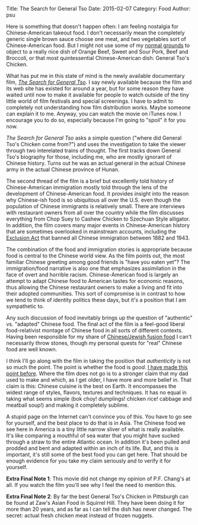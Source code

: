 Title: The Search for General Tso
Date: 2015-02-07
Category: Food
Author: psu

Here is something that doesn't happen often: I am feeling nostalgia for Chinese-American takeout food. I don't necessarily mean the completely generic single brown sauce choose one meat, and two vegetables sort of Chinese-American food. But I might not use some of my <a href="http://mutable-states.com/the-real-thing.html">normal grounds</a> to object to a really nice dish of Orange Beef, Sweet and Sour Pork, Beef and Broccoli, or that most quintessential Chinese-American dish: General Tso's Chicken.

What has put me in this state of mind is the newly available documentary film, <a href="http://www.thesearchforgeneraltso.com">*The Search for General Tso*</a>. I say newly available because the film and its web site has existed for around a year, but for some reason they have waited until now to make it available for people to watch outside of the tiny little world of film festivals and special screenings. I have to admit to completely not understanding how film distribution works. Maybe someone can explain it to me. Anyway, you can watch the movie on iTunes now. I encourage you to do so, especially because I'm going to "spoil" it for you now.

*The Search for General Tso* asks a simple question ("where did General Tso's Chicken come from?") and uses the investigation to take the viewer through two interelated trains of thought. The first tracks down General Tso's biography for those, including me, who are mostly ignorant of Chinese history. Turns out he was an actual general in the actual Chinese army in the actual Chinese province of Hunan.

The second thread of the film is a brief but excellently told history of Chinese-American immigration mostly told through the lens of the development of Chinese-American food. It provides insight into the reason why Chinese-ish food is so ubiquitous all over the U.S. even though the population of Chinese immigrants is relatively small. There are interviews with restaurant owners from all over the country while the film discusses everything from Chop Suey to Cashew Chicken to Szechuan Style alligator. In addition, the film covers many major events in Chinese-American history that are sometimes overlooked in mainstream accounts, including the <a href="http://en.wikipedia.org/wiki/Chinese_Exclusion_Act">Exclusion Act</a> that banned all Chinese immigration between 1882 and 1943.

The combination of the food and immigration stories is appropriate because food is central to the Chinese world view. As the film points out, the most familiar Chinese greeting among good friends is "have you eaten yet"? The immigration/food narrative is also one that emphasizes assimilation in the face of overt and horrible racism. Chinese-American food is largely an attempt to adapt Chinese food to American tastes for economic reasons, thus allowing the Chinese restaurant owners to make a living and fit into their adopted communities. This sort of compromise is in contrast to how we tend to think of identity politics these days, but it's a position that I am sympathetic to.

Any such discussion of food inevitably brings up the question of "authentic" vs. "adapted" Chinese food. The final act of the film is a feel-good liberal food-relativist montage of Chinese food in all sorts of different contexts. Having been responsible for my share of <a href="http://mutable-states.com/i-do-fusion-2-the-soup.html">Chinese/Jewish fusion food</a> I can't necessarily throw stones, though my personal quests for "real" Chinese food are well known. 

I think I'll go along with the film in taking the position that *authenticity* is not so much the point. The point is whether the food is *good*. <a href="http://mutable-states.com/i-sing-the-dinner-eclectic.html">I have made this point before</a>. Where the film does not go is to a stronger claim that my dad used to make and which, as I get older, I have more and more belief in. That claim is this: Chinese cuisine is the best on Earth. It encompasses the widest range of styles, flavors, textures and techniques. It has no equal in taking what seems simple (bok choy! dumplings! chicken rice! cabbage and meatball soup!) and making it completely sublime. 

A stupid page on the Internet can't convince you of this. You have to go see for yourself, and the best place to do that is in Asia. The Chinese food we see here in America is a tiny little narrow sliver of what is really available. It's like comparing a mouthful of sea water that you might have sucked through a straw to the entire Atlantic ocean. In addition it's been pulled and prodded and bent and adapted within an inch of its life. But, and this is important, it's still some of the best food you can get here. That should be enough evidence for you take my claim seriously and to verify it for yourself.

**Extra Final Note 1**: This movie did not change my opinion of P.F. Chang's at all. If you watch the film you'll see why I feel the need to mention this.

**Extra Final Note 2**: By far the best General Tso's Chicken in Pittsburgh can be found at Zaw's Asian Food in Squirrel Hill. They have been doing it for more than 20 years, and as far as I can tell the dish has never changed. The secret: actual fresh chicken meat instead of frozen nuggets.

